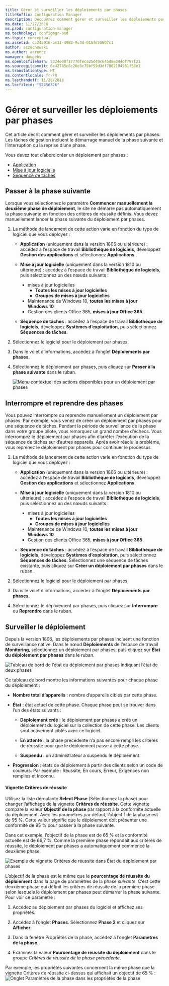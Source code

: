 ```yaml
---
title: Gérer et surveiller les déploiements par phases
titleSuffix: Configuration Manager
description: Découvrez comment gérer et surveiller les déploiements par phases de logiciels dans Configuration Manager.
ms.date: 11/27/2018
ms.prod: configuration-manager
ms.technology: configmgr-osd
ms.topic: conceptual
ms.assetid: dc245916-bc11-4983-9c4d-015f655007c1
author: aczechowski
ms.author: aaroncz
manager: dougeby
ms.openlocfilehash: 5324e00f17770feca25d40c645d8e344df797f21
ms.sourcegitcommit: 6e42785c8c26e3c75bf59d3df7802194551f58e1
ms.translationtype: HT
ms.contentlocale: fr-FR
ms.lasthandoff: 11/28/2018
ms.locfileid: "52456326"
---
```

# <a name="manage-and-monitor-phased-deployments"></a>Gérer et surveiller les déploiements par phases

Cet article décrit comment gérer et surveiller les déploiements par phases. Les tâches de gestion incluent le démarrage manuel de la phase suivante et l’interruption ou la reprise d’une phase. 

Vous devez tout d’abord créer un déploiement par phases : 
- [Application](/sccm/osd/deploy-use/create-phased-deployment-for-task-sequence?toc=/sccm/apps/toc.json&bc=/sccm/apps/breadcrumb/toc.json)  
- [Mise à jour logicielle](/sccm/osd/deploy-use/create-phased-deployment-for-task-sequence?toc=/sccm/sum/toc.json&bc=/sccm/sum/breadcrumb/toc.json)  
- [Séquence de tâches](/sccm/osd/deploy-use/create-phased-deployment-for-task-sequence)  



## <a name="bkmk_move"></a> Passer à la phase suivante

Lorsque vous sélectionnez le paramètre **Commencer manuellement la deuxième phase de déploiement**, le site ne démarre pas automatiquement la phase suivante en fonction des critères de réussite définis. Vous devez manuellement lancer la phase suivante du déploiement par phases.  

1. La méthode de lancement de cette action varie en fonction du type de logiciel que vous déployez :  

    - **Application** (uniquement dans la version 1806 ou ultérieure) : accédez à l’espace de travail **Bibliothèque de logiciels**, développez **Gestion des applications** et sélectionnez **Applications**.   

    - **Mise à jour logicielle** (uniquement dans la version 1810 ou ultérieure) : accédez à l’espace de travail **Bibliothèque de logiciels**, puis sélectionnez un des nœuds suivants :    
        - mises à jour logicielles  
            - **Toutes les mises à jour logicielles**  
            - **Groupes de mises à jour logicielles**   
        - Maintenance de Windows 10, **toutes les mises à jour Windows 10**  
        - Gestion des clients Office 365, **mises à jour Office 365**  

    - **Séquence de tâches** : accédez à l’espace de travail **Bibliothèque de logiciels**, développez **Systèmes d’exploitation**, puis sélectionnez **Séquences de tâches**.   

2. Sélectionnez le logiciel pour le déploiement par phases.  

3. Dans le volet d’informations, accédez à l’onglet **Déploiements par phases**.  

4. Sélectionnez le déploiement par phases, puis cliquez sur **Passer à la phase suivante** dans le ruban.  

    ![Menu contextuel des actions disponibles pour un déploiement par phases](media/Suspend-phased-deployment.PNG)



## <a name="bkmk_suspend"></a> Interrompre et reprendre des phases 

Vous pouvez interrompre ou reprendre manuellement un déploiement par phases. Par exemple, vous venez de créer un déploiement par phases pour une séquence de tâches. Pendant la période de surveillance de la phase dans votre groupe pilote, vous remarquez un grand nombre d’échecs. Vous interrompez le déploiement par phases afin d’arrêter l’exécution de la séquence de tâches sur d’autres appareils. Après avoir résolu le problème, vous reprenez le déploiement par phases pour continuer le processus. 

1. La méthode de lancement de cette action varie en fonction du type de logiciel que vous déployez :  

    - **Application** (uniquement dans la version 1806 ou ultérieure) : accédez à l’espace de travail **Bibliothèque de logiciels**, développez **Gestion des applications** et sélectionnez **Applications**.   

    - **Mise à jour logicielle** (uniquement dans la version 1810 ou ultérieure) : accédez à l’espace de travail **Bibliothèque de logiciels**, puis sélectionnez un des nœuds suivants :    
        - mises à jour logicielles  
            - **Toutes les mises à jour logicielles**  
            - **Groupes de mises à jour logicielles**   
        - Maintenance de Windows 10, **toutes les mises à jour Windows 10**  
        - Gestion des clients Office 365, **mises à jour Office 365**  

    - **Séquence de tâches** : accédez à l’espace de travail **Bibliothèque de logiciels**, développez **Systèmes d’exploitation**, puis sélectionnez **Séquences de tâches**. Sélectionnez une séquence de tâches existante, puis cliquez sur **Créer un déploiement par phases** dans le ruban.  

2. Sélectionnez le logiciel pour le déploiement par phases.  

3. Dans le volet d’informations, accédez à l’onglet **Déploiements par phases**.  

4. Sélectionnez le déploiement par phases, puis cliquez sur **Interrompre** ou **Reprendre** dans le ruban.  

<!-- Removed for 1806, need to clarify behavior with engineering
When you suspend a phased deployment, it sets the available and deadline times on the active deployments to a future time. When you resume, it generates a new schedule based on when you resume the phased deployment. The new schedule helps to avoid problems if you resume after the original deadline. For example, the initial schedule has the required deadline seven days after the deployment is available. You suspend it on the second day. If you aren't ready to resume it until day eight, you don't want the deployment to be immediately past the deadline. So it generates a new deadline starting from when you resume the phased deployment on day eight. 
-->


## <a name="bkmk_monitor"></a> Surveiller le déploiement
<!--1358577-->

Depuis la version 1806, les déploiements par phases incluent une fonction de surveillance native. Dans le nœud **Déploiements** de l’espace de travail **Monitoring**, sélectionnez un déploiement par phases, puis cliquez sur **État du déploiement par phases** dans le ruban.

![Tableau de bord de l’état du déploiement par phases indiquant l’état de deux phases](media/1358577-phased-deployment-status.png)

Ce tableau de bord montre les informations suivantes pour chaque phase du déploiement :  

- **Nombre total d’appareils** : nombre d’appareils ciblés par cette phase.  

- **État** : état actuel de cette phase. Chaque phase peut se trouver dans l’un des états suivants :  

    - **Déploiement créé** : le déploiement par phases a créé un déploiement du logiciel sur la collection de cette phase. Les clients sont activement ciblés avec ce logiciel.  

    - **En attente** : la phase précédente n’a pas encore rempli les critères de réussite pour que le déploiement passe à cette phase.  

    - **Suspendu** : un administrateur a suspendu le déploiement.  

- **Progression** : états de déploiement à partir des clients selon un code de couleurs. Par exemple : Réussite, En cours, Erreur, Exigences non remplies et Inconnu. 

#### <a name="success-criteria-tile"></a>Vignette Critères de réussite

Utilisez la liste déroulante **Select Phase** (Sélectionnez la phase) pour changer l’affichage de la vignette **Critères de réussite**. Cette vignette compare la valeur **Objectif de la phase** par rapport à la conformité actuelle du déploiement. Avec les paramètres par défaut, l’objectif de la phase est de 95 %. Cette valeur signifie que le déploiement doit présenter une conformité de 95 % pour passer à la phase suivante. 

Dans cet exemple, l’objectif de la phase est de 65 % et la conformité actuelle est de 66,7 %. Comme la première phase répondait aux critères de réussite, le déploiement par phases a automatiquement commencé la deuxième phase.  

![Exemple de vignette Critères de réussite dans État du déploiement par phases](media/pod-status-success-criteria-tile.png)

L’objectif de la phase est le même que le **pourcentage de réussite du déploiement** dans la page de paramètres de la phase *suivante*. C’est cette deuxième phase qui définit les critères de réussite de la première phase selon lesquels le déploiement par phases peut démarrer la phase suivante. Pour voir ce paramètre : 

1. Accédez au déploiement par phases du logiciel et affichez ses propriétés.  

2. Accédez à l’onglet **Phases**. Sélectionnez **Phase 2** et cliquez sur **Afficher**.  

3. Dans la fenêtre Propriétés de la phase, accédez à l’onglet **Paramètres de la phase**.  

4. Examinez la valeur **Pourcentage de réussite du déploiement** dans le groupe *Critères de réussite de la phase précédente*.  

Par exemple, les propriétés suivantes concernent la même phase que la vignette Critères de réussite ci-dessus qui affichait un objectif de 65 % :  
![Onglet Paramètres de la phase dans les propriétés de la phase](media/phase-properties-phase-settings.png)

